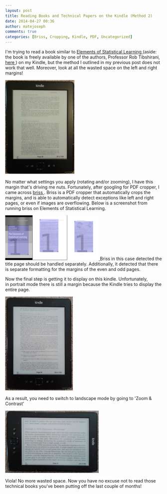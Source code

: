 ```yaml
---
layout: post
title: Reading Books and Technical Papers on the Kindle (Method 2)
date: 2014-04-27 00:36
author: matejoseph
comments: true
categories: [Briss, Cropping, Kindle, PDF, Uncategorized]
---
```

I'm trying to read a book similar to
<a title="Elements of Statistical Learning"
		href="http://www.amazon.com/Elements-Statistical-Learning-Prediction-Statistics-ebook/dp/B00475AS2E/ref=sr_1_1?ie=UTF8&amp;qid=1398537686&amp;sr=8-1&amp;keywords=elements+of+statistical+learning"
		target="_blank">
	Elements of Statistical Learning
</a>
(aside: the book is freely available by one of the authors, Professor Rob Tibshirani,
<a href="http://statweb.stanford.edu/~tibs/ElemStatLearn/" target="_blank">
	here
</a>
) on my Kindle, but the method I outlined in my previous post does not work
that well. Moreover, look at all the wasted space on the left and right
margins!

<a href="/assets/20140427_wasted_space.jpg">
	<img class="size-medium wp-image-251 aligncenter" src="/assets/20140427_wasted_space.jpg" alt="Wasted Space" width="222" height="300" />
</a>

No matter what settings you apply (rotating and/or zooming), I have this margin
that's driving me nuts. Fortunately, after googling for PDF cropper, I came
across
<a title="briss" href="http://briss.sourceforge.net/" target="_blank">
	briss
</a>
. Briss is a PDF cropper that automatically crops the margins, and is able to
automatically detect exceptions like left and right pages, or even if images
are overflowing. Below is a screenshot from running briss on Elements of
Statistical Learning.

<a href="/assets/20140427_briss.png">
	<img class="size-medium wp-image-252 aligncenter" src="/assets/20140427_briss.png" alt="briss" width="300" height="144" />
</a>
Briss in this case detected the title page should be handled separately.
Additionally, it detected that there is separate formatting for the margins of
the even and odd pages.

Now the final step is getting it to display on this kindle. Unfortunately,
in portrait mode there is still a margin because the Kindle tries to display
the entire page.

<a href="/assets/20140427_kportrait.jpg">
	<img class="size-medium wp-image-255 aligncenter" src="/assets/20140427_kportrait.jpg" alt="kportrait" width="217" height="300" />
</a>

As a result, you need to switch to landscape mode by going to 'Zoom &amp; Contrast'

<a href="/assets/20140427_klandscape.jpg">
	<img class="size-medium wp-image-256 aligncenter" src="/assets/20140427_klandscape.jpg" alt="klandscape" width="300" height="199" />
</a>

Viola! No more wasted space. Now you have no excuse not to read those technical books you've been putting off the last couple of months!

<script src="https://utteranc.es/client.js"
        repo="josephmate/josephmate.github.io"
        issue-number="15"
        theme="github-light"
        crossorigin="anonymous"
        async>
</script>